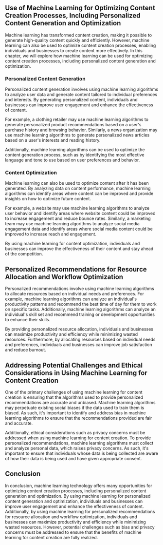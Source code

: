 

Use of Machine Learning for Optimizing Content Creation Processes, Including Personalized Content Generation and Optimization
-----------------------------------------------------------------------------------------------------------------------------

Machine learning has transformed content creation, making it possible to generate high-quality content quickly and efficiently. However, machine learning can also be used to optimize content creation processes, enabling individuals and businesses to create content more effectively. In this chapter, we will explore how machine learning can be used for optimizing content creation processes, including personalized content generation and optimization.

### Personalized Content Generation

Personalized content generation involves using machine learning algorithms to analyze user data and generate content tailored to individual preferences and interests. By generating personalized content, individuals and businesses can improve user engagement and enhance the effectiveness of content.

For example, a clothing retailer may use machine learning algorithms to generate personalized product recommendations based on a user's purchase history and browsing behavior. Similarly, a news organization may use machine learning algorithms to generate personalized news articles based on a user's interests and reading history.

Additionally, machine learning algorithms can be used to optimize the content generation process, such as by identifying the most effective language and tone to use based on user preferences and behavior.

### Content Optimization

Machine learning can also be used to optimize content after it has been generated. By analyzing data on content performance, machine learning algorithms can identify areas where content can be improved and provide insights on how to optimize future content.

For example, a website may use machine learning algorithms to analyze user behavior and identify areas where website content could be improved to increase engagement and reduce bounce rates. Similarly, a marketing team may use machine learning algorithms to analyze social media engagement data and identify areas where social media content could be improved to increase reach and engagement.

By using machine learning for content optimization, individuals and businesses can improve the effectiveness of their content and stay ahead of the competition.

Personalized Recommendations for Resource Allocation and Workflow Optimization
------------------------------------------------------------------------------

Personalized recommendations involve using machine learning algorithms to allocate resources based on individual needs and preferences. For example, machine learning algorithms can analyze an individual's productivity patterns and recommend the best time of day for them to work on specific tasks. Additionally, machine learning algorithms can analyze an individual's skill set and recommend training or development opportunities to enhance their skills.

By providing personalized resource allocation, individuals and businesses can maximize productivity and efficiency while minimizing wasted resources. Furthermore, by allocating resources based on individual needs and preferences, individuals and businesses can improve job satisfaction and reduce burnout.

Addressing Potential Challenges and Ethical Considerations in Using Machine Learning for Content Creation
---------------------------------------------------------------------------------------------------------

One of the primary challenges of using machine learning for content creation is ensuring that the algorithms used to provide personalized recommendations are accurate and unbiased. Machine learning algorithms may perpetuate existing social biases if the data used to train them is biased. As such, it's important to identify and address bias in machine learning algorithms to ensure that the recommendations provided are fair and accurate.

Additionally, ethical considerations such as privacy concerns must be addressed when using machine learning for content creation. To provide personalized recommendations, machine learning algorithms must collect and analyze personal data, which raises privacy concerns. As such, it's important to ensure that individuals whose data is being collected are aware of how their data is being used and have given appropriate consent.

Conclusion
----------

In conclusion, machine learning technology offers many opportunities for optimizing content creation processes, including personalized content generation and optimization. By using machine learning for personalized content generation and optimization, individuals and businesses can improve user engagement and enhance the effectiveness of content. Additionally, by using machine learning for personalized recommendations for resource allocation and workflow optimization, individuals and businesses can maximize productivity and efficiency while minimizing wasted resources. However, potential challenges such as bias and privacy concerns must be addressed to ensure that the benefits of machine learning for content creation are fully realized.


